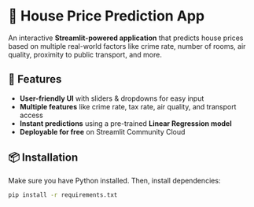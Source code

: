 # 🏡 House Price Prediction App

An interactive **Streamlit-powered application** that predicts house prices based on multiple real-world factors like crime rate, number of rooms, air quality, proximity to public transport, and more.

## 🚀 Features
- **User-friendly UI** with sliders & dropdowns for easy input
- **Multiple features** like crime rate, tax rate, air quality, and transport access
- **Instant predictions** using a pre-trained **Linear Regression model**
- **Deployable for free** on Streamlit Community Cloud

## 📦 Installation
Make sure you have Python installed. Then, install dependencies:
```bash
pip install -r requirements.txt
